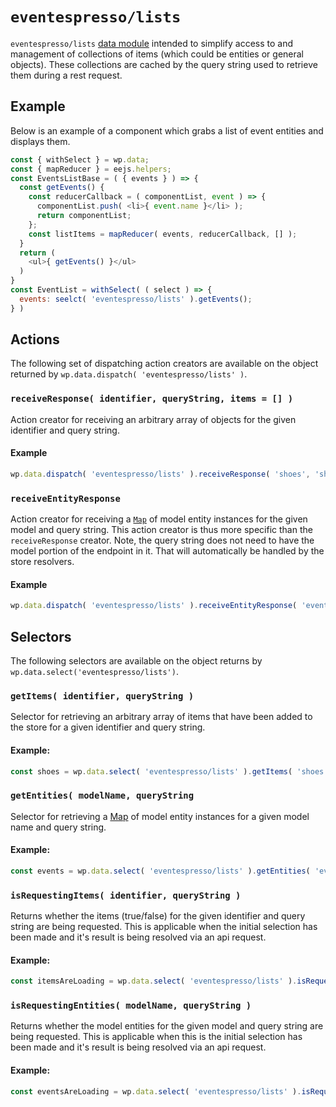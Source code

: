 # `eventespresso/lists`
`eventespresso/lists` [data module](https://github.com/WordPress/gutenberg/blob/master/packages/data) intended to simplify access to and management of collections of items (which could be entities or general objects).  These collections are cached by the query string used to retrieve them during a rest request.

## Example
Below is an example of a component which grabs a list of event entities and displays them.

```js
const { withSelect } = wp.data;
const { mapReducer } = eejs.helpers;
const EventsListBase = ( { events } ) => {
  const getEvents() {
    const reducerCallback = ( componentList, event ) => {
      componentList.push( <li>{ event.name }</li> );
      return componentList;
    };
    const listItems = mapReducer( events, reducerCallback, [] );
  }
  return (
    <ul>{ getEvents() }</ul>
  )
}
const EventList = withSelect( ( select ) => {
  events: seelct( 'eventespresso/lists' ).getEvents();
} )
```
## Actions
The following set of dispatching action creators are available on the object returned by `wp.data.dispatch( 'eventespresso/lists' )`.
### `receiveResponse( identifier, queryString, items = [] )`
Action creator for receiving an arbitrary array of objects for the given identifier and query string.

#### Example
```js
wp.data.dispatch( 'eventespresso/lists' ).receiveResponse( 'shoes', 'shoes/?size=xl', shoesFromResponse );
```

### `receiveEntityResponse`
Action creator for receiving a [`Map`](https://developer.mozilla.org/en-US/docs/Web/JavaScript/Reference/Global_Objects/Map) of model entity instances for the given model and query string.  This action creator is thus more specific than the `receiveResponse` creator.  Note, the query string does not need to have the model portion of the endpoint in it.  That will automatically be handled by the store resolvers.

#### Example
```js
wp.data.dispatch( 'eventespresso/lists' ).receiveEntityResponse( 'event', '?where[TermRelationship.Term_Taxonomy.Term.slug]=minus-the-bear', eventsFromResponse );
```

## Selectors
The following selectors are available on the object returns by `wp.data.select('eventespresso/lists')`.
### `getItems( identifier, queryString )`
Selector for retrieving an arbitrary array of items that have been added to the store for a given identifier and query string.
#### Example:
```js
const shoes = wp.data.select( 'eventespresso/lists' ).getItems( 'shoes', 'shoes/?size=xl' );
```
### `getEntities( modelName, queryString`
Selector for retrieving a [Map](https://developer.mozilla.org/en-US/docs/Web/JavaScript/Reference/Global_Objects/Map) of model entity instances for a given model name and query string.
#### Example:
```js
const events = wp.data.select( 'eventespresso/lists' ).getEntities( 'event', '?where[TermRelationship.Term_Taxonomy.Term.slug]=minus-the-bear' );
```
### `isRequestingItems( identifier, queryString )`
Returns whether the items (true/false) for the given identifier and query string are being requested.  This is applicable when the initial selection has been made and it's result is being resolved via an api request.
#### Example:
```js
const itemsAreLoading = wp.data.select( 'eventespresso/lists' ).isRequestingItems( 'shoes', 'shoes/?size=xl' );
```
### `isRequestingEntities( modelName, queryString )`
Returns whether the model entities for the given model and query string are being requested.  This is applicable when this is the initial selection has been made and it's result is being resolved via an api request.
#### Example:
```js
const eventsAreLoading = wp.data.select( 'eventespresso/lists' ).isRequestingEntities( '?where[TermRelationship.Term_Taxonomy.Term.slug]=minus-the-bear' );
```